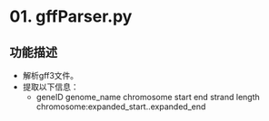 # 01. gffParser.py
## 功能描述
- 解析gff3文件。
- 提取以下信息：
  - geneID  genome_name  chromosome  start  end  strand  length  chromosome:expanded_start..expanded_end
